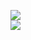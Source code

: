 [![](https://img.shields.io/badge/Made%20With-Github%20Spray-lightgrey.svg?style=for-the-badge&logo=github)](https://github.com/Annihil/github-spray#30572)  
[![](https://i.imgur.com/2DrTn0Z.gif)](https://github.com/Annihil/github-spray)